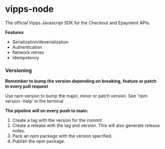 # vipps-node
The official Vipps Javascript SDK for the Checkout and Epayment APIs.

**Features**

- Serialization/deserialization
- Authentication
- Network retries
- Idempotency

### Versioning

**Remember to bump the version depending on breaking, feature or patch in every pull request**

Use npm version to bump the major, minor or patch version. 
See 'npm version -help' in the terminal

**The pipeline will on every push to main:**

1. Create a tag with the version for the commit.
2. Create a release with the tag and version. This will also generate release notes.
3. Pack an npm package with the version specified.
4. Publish the npm package.
